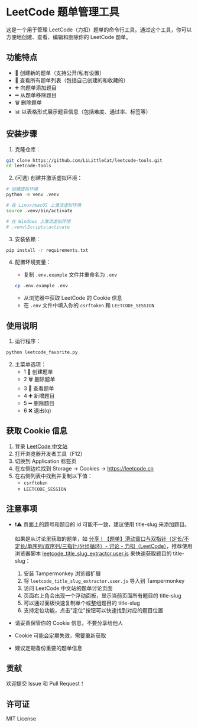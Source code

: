# LeetCode 题单管理工具

这是一个用于管理 LeetCode（力扣）题单的命令行工具。通过这个工具，你可以方便地创建、查看、编辑和删除你的 LeetCode 题单。

## 功能特点

- 📝 创建新的题单（支持公开/私有设置）
- 👀 查看所有题单列表（包括自己创建的和收藏的）
- ➕ 向题单添加题目
- ➖ 从题单移除题目
- 🗑️ 删除题单
- 📊 以表格形式展示题目信息（包括难度、通过率、标签等）

## 安装步骤

1. 克隆仓库：

```bash
git clone https://github.com/LiLittleCat/leetcode-tools.git
cd leetcode-tools
```

2. (可选) 创建并激活虚拟环境：

```bash
# 创建虚拟环境
python -m venv .venv

# 在 Linux/macOS 上激活虚拟环境
source .venv/bin/activate

# 在 Windows 上激活虚拟环境
# .venv\Scripts\activate
```

3. 安装依赖：

```bash
pip install -r requirements.txt
```

4. 配置环境变量：

   - 复制 `.env.example` 文件并重命名为 `.env`

   ```bash
   cp .env.example .env
   ```

   - 从浏览器中获取 LeetCode 的 Cookie 信息
   - 在 `.env` 文件中填入你的 `csrftoken` 和 `LEETCODE_SESSION`

## 使用说明

1. 运行程序：

```bash
python leetcode_favorite.py
```

2. 主菜单选项：
   - 1️ 📝 创建题单
   - 2️ 🗑️ 删除题单
   - 3️ 👀 查看题单
   - 4️ ➕ 新增题目
   - 5️ ➖ 删除题目
   - 6️ ❌ 退出(q)

## 获取 Cookie 信息

1. 登录 [LeetCode 中文站](https://leetcode.cn)
2. 打开浏览器开发者工具（F12）
3. 切换到 Application 标签页
4. 在左侧边栏找到 Storage -> Cookies -> https://leetcode.cn
5. 在右侧列表中找到并复制以下值：
   - `csrftoken`
   - `LEETCODE_SESSION`

## 注意事项

- ❗⚠️ 页面上的题号和题目的 id 可能不一致，建议使用 title-slug 来添加题目。

  如果是从讨论里获取的题单，如 [分享丨【题单】滑动窗口与双指针（定长/不定长/单序列/双序列/三指针/分组循环）- 讨论 - 力扣（LeetCode）](https://leetcode.cn/discuss/post/3578981/ti-dan-hua-dong-chuang-kou-ding-chang-bu-rzz7)，推荐使用浏览器脚本 [leetcode_title_slug_extractor.user.js](https://github.com/LiLittleCat/leetcode-tools/blob/main/leetcode_title_slug_extractor.user.js) 来快速获取题目的 title-slug：

  1. 安装 Tampermonkey 浏览器扩展
  2. 将 `leetcode_title_slug_extractor.user.js` 导入到 Tampermonkey
  3. 访问 LeetCode 中文站的题单讨论页面
  4. 页面右上角会出现一个浮动面板，显示当前页面所有题目的 title-slug
  5. 可以通过面板快速复制单个或整组题目的 title-slug
  6. 支持定位功能，点击"定位"按钮可以快速找到对应的题目位置

- 请妥善保管你的 Cookie 信息，不要分享给他人
- Cookie 可能会定期失效，需要重新获取
- 建议定期备份重要的题单信息

## 贡献

欢迎提交 Issue 和 Pull Request！

## 许可证

MIT License
